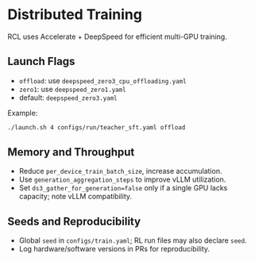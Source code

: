 
# Distributed Training

RCL uses Accelerate + DeepSpeed for efficient multi-GPU training.

## Launch Flags

- `offload`: use `deepspeed_zero3_cpu_offloading.yaml`
- `zero1`: use `deepspeed_zero1.yaml`
- default: `deepspeed_zero3.yaml`

Example:

```bash
./launch.sh 4 configs/run/teacher_sft.yaml offload
```

## Memory and Throughput

- Reduce `per_device_train_batch_size`, increase accumulation.
- Use `generation_aggregation_steps` to improve vLLM utilization.
- Set `ds3_gather_for_generation=false` only if a single GPU lacks capacity; note vLLM compatibility.

## Seeds and Reproducibility

- Global `seed` in `configs/train.yaml`; RL run files may also declare `seed`.
- Log hardware/software versions in PRs for reproducibility.

